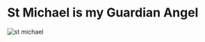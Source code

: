 # St Michael is my Guardian Angel

![st michael](https://user-images.githubusercontent.com/51282928/76700414-bfd45c00-66e9-11ea-9a5c-46998873a6e7.jpg)

